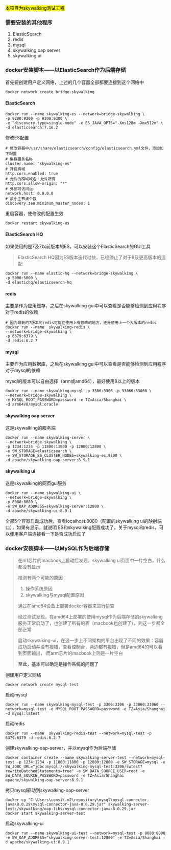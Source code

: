 <mark>本项目为skywalking测试工程</mark>

### 需要安装的其他程序

1. ElasticSearch
2. redis
3. mysql
4. skywalking oap server
5. skywalking ui

### docker安装脚本——以ElasticSearch作为后端存储
首先要创建用户定义网络，上述的几个容器全部都要连接到这个网络中
```shell
docker network create bridge-skywalking
```

#### ElasticSearch

```shell
docker run --name skywalking-es --network=bridge-skywalking \
-p 9200:9200 -p 9300:9300 \
-e "discovery.type=single-node" -e ES_JAVA_OPTS="-Xms128m -Xmx512m" \
-d elasticsearch:7.16.2
```

修改ES配置

```shell
# 修改容器中/usr/share/elasticsearch/config/elasticsearch.yml文件，添加如下配置
# 集群服务名称
cluster.name: "skywalking-es"
# 开启跨域
http.cors.enabled: true
# 允许的跨域域名：允许所有
http.cors.allow-origin: "*"
# 外部可访问ip
network.host: 0.0.0.0
# 最小主节点个数
discovery.zen.minimum_master_nodes: 1
```
重启容器，使修改的配置生效

```shell
docker restart skywalking-es
```

#### ElasticSearch HQ
如果使用的是7及7以前版本的ES，可以安装这个ElasticSearch的GUI工具

> ElasticSearch HQ因为ES版本迭代过快，已经停止了对于8及更高版本的适配

```shell
docker run --name elastic-hq --network=bridge-skywalking \
-p 5000:5000 \
-d elastichq/elasticsearch-hq
```

#### redis

主要是作为应用缓存，之后在skywalking gui中可以查看是否能够检测到应用程序对于redis的依赖

```shell
# 因为最新的7版本的redis可能在使用上有修改的地方，还是使用上一个大版本的redis
docker run --name  skywalking-redis \
--network=bridge-skywalking \
-p 6379:6379 \
-d redis:6.2.7
```

#### mysql

主要作为应用数据库，之后在skywalking gui中可以查看是否能够检测到应用程序对于mysql的依赖

mysql的版本可以自由选择（arm或amd64），最好使用8以上的版本

```shell
docker run --name skywalking-mysql -p 3306:3306 -p 33060:33060 \
--network=bridge-skywalking \
-e MYSQL_ROOT_PASSWORD=password -e TZ=Asia/Shanghai \
-d arm64v8/mysql:oracle
```

#### skywalking oap server

这是skywalking的服务端

```shell
docker run --name skywalking-server \
--network=bridge-skywalking \
-p 1234:1234 -p 11800:11800 -p 12800:12800 \
-e SW_STORAGE=elasticsearch \
-e SW_STORAGE_ES_CLUSTER_NODES=skywalking-es:9200 \
-d apache/skywalking-oap-server:8.9.1
```

#### skywalking ui

这是skywalking的网页gui服务

```shell
docker run --name skywalking-ui \
--network=bridge-skywalking \
-p 8080:8080 \
-e SW_OAP_ADDRESS=skywalking-server:12800 \
-d apache/skywalking-ui:8.9.1
```

全部5个容器启动成功后，查看localhost:8080（配置的skywalking ui的映射端口），如果有显示，就说明
ES和skywalking配置成功了。关于mysql和redis，可以使用客户端连接看一下是否成功启动了

### docker安装脚本——以MySQL作为后端存储

> 在m1芯片的macbook上启动后发现，skywalking ui页面中一片空白，什么都没有显示
> 
> 推测有两个可能的原因：
> 1. 操作系统原因
> 2. skywalking与mysql配置原因
> 
> 通过在amd64设备上部署docker容器来进行排查
> 
> 经过测试发现，在amd64上部署的使用mysql作为后端存储的skywalking服务正常启动了，也创建了所有的表（macbook也创建了），到这一步都全部正常
> 
> 启动skywalking-ui，在这一步上不同架构的平台出现了不同的效果：容器成功启动并没有报错，查看控制台，两边都有报错，但是amd64的可以看到页面输出，
> 而arm芯片的macbook上则是一片空白
> 
> **至此，基本可以确定是操作系统的问题了**

创建用户定义网络

```shell
docker network create mysql-test
```

启动mysql

```shell
docker run --name skywalking-mysql-test -p 3306:3306 -p 33060:33060 --network=mysql-test -e MYSQL_ROOT_PASSWORD=password -e TZ=Asia/Shanghai -d mysql:latest
```

启动redis

```shell
docker run --name  skywalking-redis-test --network=mysql-test -p 6379:6379 -d redis:6.2.7
```

创建skywalking-oap-server，并以mysql作为后端存储

```shell
docker container create --name skywalking-server-test --network=mysql-test -p 1234:1234 -p 11800:11800 -p 12800:12800 -e SW_STORAGE=mysql -e SW_JDBC_URL="jdbc:mysql://skywalking-mysql-test:3306/swtest?rewriteBatchedStatements=true" -e SW_DATA_SOURCE_USER=root -e SW_DATA_SOURCE_PASSWORD=password -e TZ=Asia/Shanghai apache/skywalking-oap-server:8.9.1
```

拷贝mysql驱动到skywalking-oap-server

```shell
docker cp "C:\Users\consi\.m2\repository\mysql\mysql-connector-java\8.0.29\mysql-connector-java-8.0.29.jar" skywalking-server-test:/skywalking/oap-libs/mysql-connector-java-8.0.29.jar
docker start skywalking-server-test
```

启动skywalking-ui

```shell
docker run --name skywalking-ui-test --network=mysql-test -p 8080:8080 -e SW_OAP_ADDRESS="skywalking-server-test:12800" -e TZ=Asia/Shanghai -d apache/skywalking-ui:8.9.1
```






